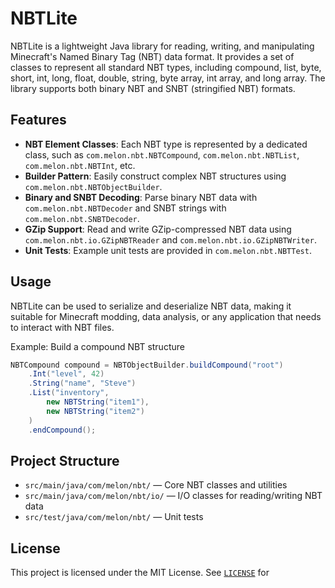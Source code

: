 # NBTLite

NBTLite is a lightweight Java library for reading, writing, and manipulating Minecraft's Named Binary Tag (NBT) data format. It provides a set of classes to represent all standard NBT types, including compound, list, byte, short, int, long, float, double, string, byte array, int array, and long array. The library supports both binary NBT and SNBT (stringified NBT) formats.

## Features

- **NBT Element Classes**: Each NBT type is represented by a dedicated class, such as `com.melon.nbt.NBTCompound`, `com.melon.nbt.NBTList`, `com.melon.nbt.NBTInt`, etc.
- **Builder Pattern**: Easily construct complex NBT structures using `com.melon.nbt.NBTObjectBuilder`.
- **Binary and SNBT Decoding**: Parse binary NBT data with `com.melon.nbt.NBTDecoder` and SNBT strings with `com.melon.nbt.SNBTDecoder`.
- **GZip Support**: Read and write GZip-compressed NBT data using `com.melon.nbt.io.GZipNBTReader` and `com.melon.nbt.io.GZipNBTWriter`.
- **Unit Tests**: Example unit tests are provided in `com.melon.nbt.NBTTest`.

## Usage

NBTLite can be used to serialize and deserialize NBT data, making it suitable for Minecraft modding, data analysis, or any application that needs to interact with NBT files.

Example: Build a compound NBT structure

```java
NBTCompound compound = NBTObjectBuilder.buildCompound("root")
    .Int("level", 42)
    .String("name", "Steve")
    .List("inventory",
        new NBTString("item1"),
        new NBTString("item2")
    )
    .endCompound();
```

## Project Structure

- `src/main/java/com/melon/nbt/` — Core NBT classes and utilities
- `src/main/java/com/melon/nbt/io/` — I/O classes for reading/writing NBT data
- `src/test/java/com/melon/nbt/` — Unit tests

## License

This project is licensed under the MIT License. See [`LICENSE`](LICENSE ) for